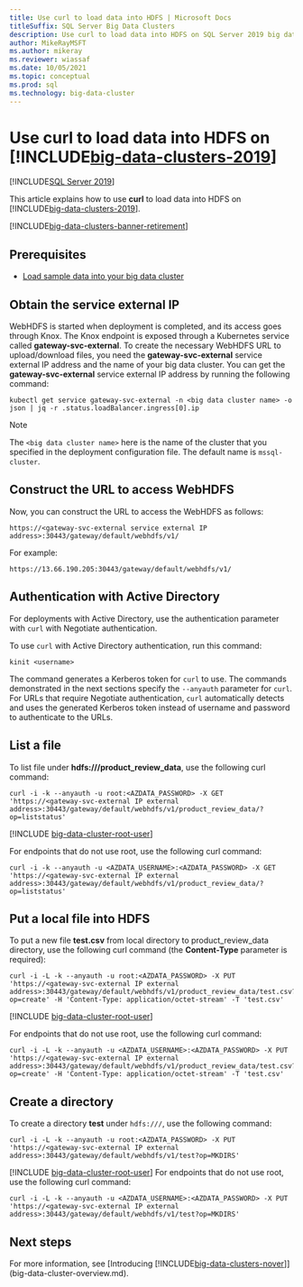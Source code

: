 ```yaml
---
title: Use curl to load data into HDFS | Microsoft Docs
titleSuffix: SQL Server Big Data Clusters
description: Use curl to load data into HDFS on SQL Server 2019 big data cluster.
author: MikeRayMSFT
ms.author: mikeray
ms.reviewer: wiassaf
ms.date: 10/05/2021
ms.topic: conceptual
ms.prod: sql
ms.technology: big-data-cluster
---
```


# Use curl to load data into HDFS on [!INCLUDE[big-data-clusters-2019](../includes/ssbigdataclusters-ss-nover.md)]

[!INCLUDE[SQL Server 2019](../includes/applies-to-version/sqlserver2019.md)]

This article explains how to use **curl** to load data into HDFS on [!INCLUDE[big-data-clusters-2019](../includes/ssbigdataclusters-ver15.md)].

[!INCLUDE[big-data-clusters-banner-retirement](../includes/bdc-banner-retirement.md)]

## <a id="prereqs"></a> Prerequisites

- [Load sample data into your big data cluster](tutorial-load-sample-data.md)

## Obtain the service external IP

WebHDFS is started when deployment is completed, and its access goes through Knox. The Knox endpoint is exposed through a Kubernetes service called **gateway-svc-external**.  To create the necessary WebHDFS URL to upload/download files, you need the **gateway-svc-external** service external IP address and the name of your big data cluster. You can get the **gateway-svc-external** service external IP address by running the following command:

```terminal
kubectl get service gateway-svc-external -n <big data cluster name> -o json | jq -r .status.loadBalancer.ingress[0].ip
```

> [!NOTE]
> The `<big data cluster name>` here is the name of the cluster that you specified in the deployment configuration file. The default name is `mssql-cluster`.

## Construct the URL to access WebHDFS

Now, you can construct the URL to access the WebHDFS as follows:

`https://<gateway-svc-external service external IP address>:30443/gateway/default/webhdfs/v1/`

For example:

`https://13.66.190.205:30443/gateway/default/webhdfs/v1/`

## Authentication with Active Directory

For deployments with Active Directory, use the authentication parameter with `curl` with Negotiate authentication. 

To use `curl` with Active Directory authentication, run this command:

```
kinit <username>
```

The command generates a Kerberos token for `curl` to use. The commands demonstrated in the next sections specify the `--anyauth` parameter for `curl`. For URLs that require Negotiate authentication, `curl` automatically detects and uses the generated Kerberos token instead of username and password to authenticate to the URLs.

## List a file

To list file under **hdfs:///product_review_data**, use the following curl command:

```terminal
curl -i -k --anyauth -u root:<AZDATA_PASSWORD> -X GET 'https://<gateway-svc-external IP external address>:30443/gateway/default/webhdfs/v1/product_review_data/?op=liststatus'
```

[!INCLUDE [big-data-cluster-root-user](../includes/big-data-cluster-root-user.md)]

For endpoints that do not use root, use the following curl command:

```terminal
curl -i -k --anyauth -u <AZDATA_USERNAME>:<AZDATA_PASSWORD> -X GET 'https://<gateway-svc-external IP external address>:30443/gateway/default/webhdfs/v1/product_review_data/?op=liststatus'
```

## Put a local file into HDFS

To put a new file **test.csv** from local directory to product_review_data directory, use the following curl command (the **Content-Type** parameter is required):

```terminal
curl -i -L -k --anyauth -u root:<AZDATA_PASSWORD> -X PUT 'https://<gateway-svc-external IP external address>:30443/gateway/default/webhdfs/v1/product_review_data/test.csv?op=create' -H 'Content-Type: application/octet-stream' -T 'test.csv'
```

[!INCLUDE [big-data-cluster-root-user](../includes/big-data-cluster-root-user.md)]

For endpoints that do not use root, use the following curl command:

```terminal
curl -i -L -k --anyauth -u <AZDATA_USERNAME>:<AZDATA_PASSWORD> -X PUT 'https://<gateway-svc-external IP external address>:30443/gateway/default/webhdfs/v1/product_review_data/test.csv?op=create' -H 'Content-Type: application/octet-stream' -T 'test.csv'
```

## Create a directory

To create a directory **test** under `hdfs:///`, use the following command:

```terminal
curl -i -L -k --anyauth -u root:<AZDATA_PASSWORD> -X PUT 'https://<gateway-svc-external IP external address>:30443/gateway/default/webhdfs/v1/test?op=MKDIRS'
```

[!INCLUDE [big-data-cluster-root-user](../includes/big-data-cluster-root-user.md)]
For endpoints that do not use root, use the following curl command:

```terminal
curl -i -L -k --anyauth -u <AZDATA_USERNAME>:<AZDATA_PASSWORD> -X PUT 'https://<gateway-svc-external IP external address>:30443/gateway/default/webhdfs/v1/test?op=MKDIRS'
```

## Next steps

For more information, see [Introducing [!INCLUDE[big-data-clusters-nover](../includes/ssbigdataclusters-ss-nover.md)]](big-data-cluster-overview.md).
